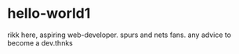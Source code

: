 # hello-world1

rikk here, aspiring web-developer. spurs and nets fans. any advice to become a dev.thnks
